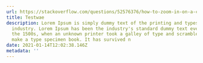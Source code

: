 ```yaml
---
url: https://stackoverflow.com/questions/52576376/how-to-zoom-in-on-a-complex-svg-structure
title: Testwae
description: Lorem Ipsum is simply dummy text of the printing and typesetting
  industry. Lorem Ipsum has been the industry's standard dummy text ever since
  the 1500s, when an unknown printer took a galley of type and scrambled it to
  make a type specimen book. It has survived n
date: 2021-01-14T12:02:38.146Z
metadata: ''
---
```

